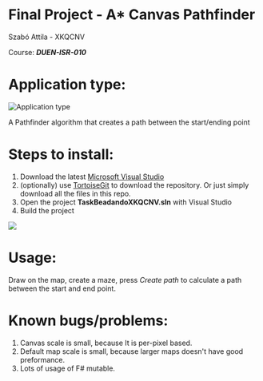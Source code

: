 # Final Project - A* Canvas Pathfinder
Szabó Attila - XKQCNV

Course: ***DUEN-ISR-010***

# Application type:

![Application type](https://dl.dropboxusercontent.com/s/i2cmrf2ftrzin0d/devenv_xcjWH2Q8Fs.png)

A Pathfinder algorithm that creates a path between the start/ending point

# Steps to install:
1. Download the latest [Microsoft Visual Studio](https://visualstudio.microsoft.com/)
2. (optionally) use [TortoiseGit](https://tortoisegit.org/) to download the repository.
Or just simply download all the files in this repo.
4. Open the project **TaskBeadandoXKQCNV.sln** with Visual Studio
5. Build the project

![](https://dl.dropboxusercontent.com/s/6xz3ti5bajzmq06/firefox_ptcSggMW8e.png)

# Usage:
Draw on the map, create a maze, press *Create path* to calculate a path between the start and end point.

# Known bugs/problems:
1. Canvas scale is small, because It is per-pixel based.
2. Default map scale is small, because larger maps doesn't have good preformance.
3. Lots of usage of F# mutable.
